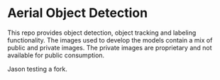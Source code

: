 # Aerial Object Detection
This repo provides object detection, object tracking and labeling functionality.  The images used to develop the models contain a mix of public and private images.  The private images are proprietary and not available for public consumption.

Jason testing a fork.
